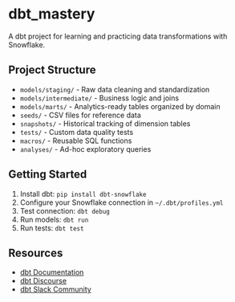 # dbt_mastery

A dbt project for learning and practicing data transformations with Snowflake.

## Project Structure

- `models/staging/` - Raw data cleaning and standardization
- `models/intermediate/` - Business logic and joins
- `models/marts/` - Analytics-ready tables organized by domain
- `seeds/` - CSV files for reference data
- `snapshots/` - Historical tracking of dimension tables
- `tests/` - Custom data quality tests
- `macros/` - Reusable SQL functions
- `analyses/` - Ad-hoc exploratory queries

## Getting Started

1. Install dbt: `pip install dbt-snowflake`
2. Configure your Snowflake connection in `~/.dbt/profiles.yml`
3. Test connection: `dbt debug`
4. Run models: `dbt run`
5. Run tests: `dbt test`

## Resources

- [dbt Documentation](https://docs.getdbt.com/)
- [dbt Discourse](https://discourse.getdbt.com/)
- [dbt Slack Community](https://www.getdbt.com/community/)
